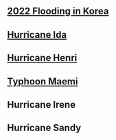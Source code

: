 

## [2022 Flooding in Korea](Flood22.html)

## [Hurricane Ida](Ida.html)

## [Hurricane Henri](Henri.html)

## [Typhoon Maemi](Maemi.html)

## Hurricane Irene

## Hurricane Sandy
